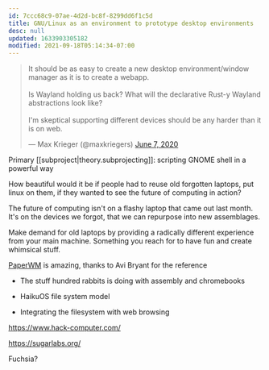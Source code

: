 ```yaml
---
id: 7ccc68c9-07ae-4d2d-bc8f-8299dd6f1c5d
title: GNU/Linux as an environment to prototype desktop environments
desc: null
updated: 1633903305182
modified: 2021-09-18T05:14:34-07:00
---
```


<blockquote class="twitter-tweet"><p lang="en" dir="ltr">It should be as easy to create a new desktop environment/window manager as it is to create a webapp.<br><br>Is Wayland holding us back? What will the declarative Rust-y Wayland abstractions look like?<br><br>I&#39;m skeptical supporting different devices should be any harder than it is on web.</p>&mdash; Max Krieger (@maxkriegers) <a href="https://twitter.com/maxkriegers/status/1269759830526439430?ref_src=twsrc%5Etfw">June 7, 2020</a></blockquote> <script async src="https://platform.twitter.com/widgets.js" charset="utf-8"></script>

Primary [[subproject|theory.subprojecting]]: scripting GNOME shell in a powerful way

How beautiful would it be if people had to reuse old forgotten laptops, put linux on them, if they wanted to see the future of computing in action?

The future of computing isn't on a flashy laptop that came out last month. It's on the devices we forgot, that we can repurpose into new assemblages.

Make demand for old laptops by providing a radically different experience from your main machine. Something you reach for to have fun and create whimsical stuff.

[PaperWM](https://github.com/paperwm/PaperWM) is amazing, thanks to Avi Bryant for the reference

- The stuff hundred rabbits is doing with assembly and chromebooks
- HaikuOS file system model

- Integrating the filesystem with web browsing

<https://www.hack-computer.com/>

<https://sugarlabs.org/>

Fuchsia?

